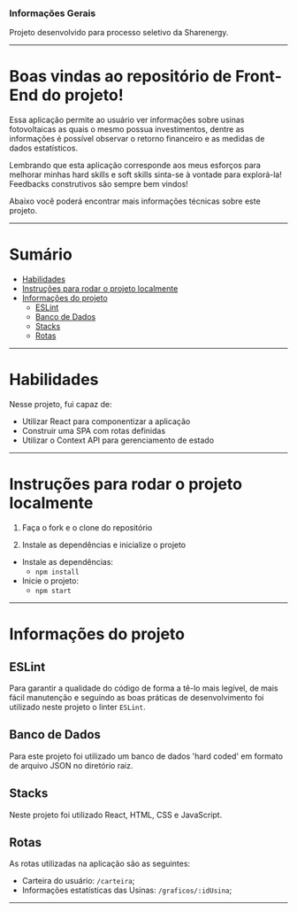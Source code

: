 ### Informações Gerais

Projeto desenvolvido para processo seletivo da Sharenergy.

---

# Boas vindas ao repositório de Front-End do projeto!

Essa aplicação permite ao usuário ver informações sobre usinas fotovoltaicas as quais o mesmo possua investimentos, dentre as informações é possível observar o retorno financeiro e as medidas de dados estatísticos.

Lembrando que esta aplicação corresponde aos meus esforços para melhorar minhas hard skills e soft skills sinta-se à vontade para explorá-la! Feedbacks construtivos são sempre bem vindos!

Abaixo você poderá encontrar mais informações técnicas sobre este projeto.

---

# Sumário

- [Habilidades](#habilidades)
- [Instruções para rodar o projeto localmente](#instruções-para-rodar-o-projeto-localmente)
- [Informações do projeto](#informações-do-projeto)
  - [ESLint](#eslint)
  - [Banco de Dados](#banco-de-dados)
  - [Stacks](#stacks)
  - [Rotas](#rotas)

---

# Habilidades

Nesse projeto, fui capaz de:

  - Utilizar React para componentizar a aplicação
  - Construir uma SPA com rotas definidas
  - Utilizar o Context API para gerenciamento de estado

---

# Instruções para rodar o projeto localmente

1. Faça o fork e o clone do repositório

2. Instale as dependências e inicialize o projeto
  * Instale as dependências:
    * `npm install`
  * Inicie o projeto:
    * `npm start`

---

# Informações do projeto

## ESLint

Para garantir a qualidade do código de forma a tê-lo mais legível, de mais fácil manutenção e seguindo as boas práticas de desenvolvimento foi utilizado neste projeto o linter `ESLint`.

## Banco de Dados

Para este projeto foi utilizado um banco de dados 'hard coded' em formato de arquivo JSON no diretório raiz.

## Stacks

Neste projeto foi utilizado React, HTML, CSS e JavaScript.

## Rotas

As rotas utilizadas na aplicação são as seguintes:

* Carteira do usuário: `/carteira`;
* Informações estatísticas das Usinas: `/graficos/:idUsina`;

---
